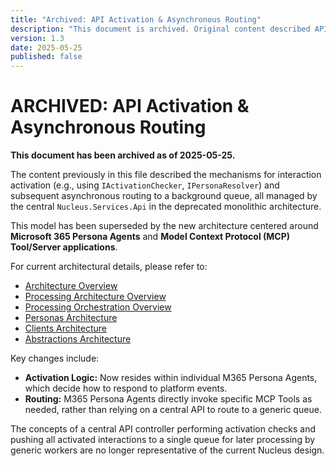 ```yaml
---
title: "Archived: API Activation & Asynchronous Routing"
description: "This document is archived. Original content described API-based activation and routing in the deprecated API-first architecture."
version: 1.3
date: 2025-05-25
published: false
---
```


# ARCHIVED: API Activation & Asynchronous Routing

**This document has been archived as of 2025-05-25.**

The content previously in this file described the mechanisms for interaction activation (e.g., using `IActivationChecker`, `IPersonaResolver`) and subsequent asynchronous routing to a background queue, all managed by the central `Nucleus.Services.Api` in the deprecated monolithic architecture.

This model has been superseded by the new architecture centered around **Microsoft 365 Persona Agents** and **Model Context Protocol (MCP) Tool/Server applications**.

For current architectural details, please refer to:

*   [Architecture Overview](../../00_ARCHITECTURE_OVERVIEW.md)
*   [Processing Architecture Overview](../01_ARCHITECTURE_PROCESSING.md)
*   [Processing Orchestration Overview](./ARCHITECTURE_PROCESSING_ORCHESTRATION.md)
*   [Personas Architecture](../../02_ARCHITECTURE_PERSONAS.md)
*   [Clients Architecture](../../05_ARCHITECTURE_CLIENTS.md)
*   [Abstractions Architecture](../../12_ARCHITECTURE_ABSTRACTIONS.md)

Key changes include:

*   **Activation Logic:** Now resides within individual M365 Persona Agents, which decide how to respond to platform events.
*   **Routing:** M365 Persona Agents directly invoke specific MCP Tools as needed, rather than relying on a central API to route to a generic queue.

The concepts of a central API controller performing activation checks and pushing all activated interactions to a single queue for later processing by generic workers are no longer representative of the current Nucleus design.
